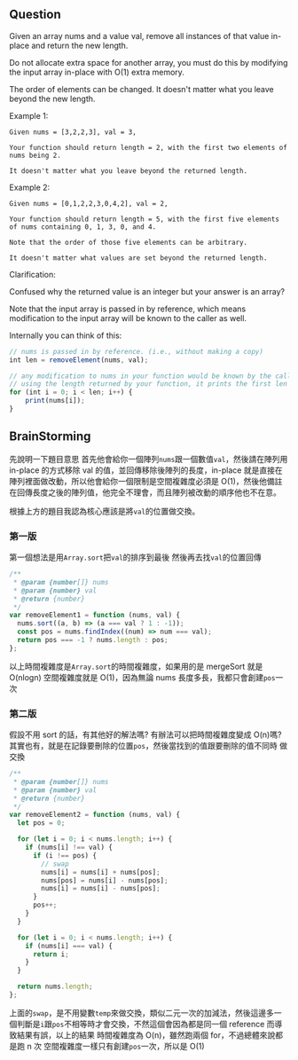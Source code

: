 ## Question

Given an array nums and a value val, remove all instances of that value in-place and return the new length.

Do not allocate extra space for another array, you must do this by modifying the input array in-place with O(1) extra memory.

The order of elements can be changed. It doesn't matter what you leave beyond the new length.

Example 1:

```
Given nums = [3,2,2,3], val = 3,

Your function should return length = 2, with the first two elements of nums being 2.

It doesn't matter what you leave beyond the returned length.
```

Example 2:

```
Given nums = [0,1,2,2,3,0,4,2], val = 2,

Your function should return length = 5, with the first five elements of nums containing 0, 1, 3, 0, and 4.

Note that the order of those five elements can be arbitrary.

It doesn't matter what values are set beyond the returned length.
```

Clarification:

Confused why the returned value is an integer but your answer is an array?

Note that the input array is passed in by reference, which means modification to the input array will be known to the caller as well.

Internally you can think of this:

```javascript
// nums is passed in by reference. (i.e., without making a copy)
int len = removeElement(nums, val);

// any modification to nums in your function would be known by the caller.
// using the length returned by your function, it prints the first len elements.
for (int i = 0; i < len; i++) {
    print(nums[i]);
}
```

## BrainStorming

先說明一下題目意思
首先他會給你一個陣列`nums`跟一個數值`val`，然後請在陣列用 in-place 的方式移除 val 的值，並回傳移除後陣列的長度，in-place 就是直接在陣列裡面做改動，所以他會給你一個限制是空間複雜度必須是 O(1)，然後他備註在回傳長度之後的陣列值，他完全不理會，而且陣列被改動的順序他也不在意。

根據上方的題目我認為核心應該是將`val`的位置做交換。

### 第一版

第一個想法是用`Array.sort`把`val`的排序到最後
然後再去找`val`的位置回傳

```javascript
/**
 * @param {number[]} nums
 * @param {number} val
 * @return {number}
 */
var removeElement1 = function (nums, val) {
  nums.sort((a, b) => (a === val ? 1 : -1));
  const pos = nums.findIndex((num) => num === val);
  return pos === -1 ? nums.length : pos;
};
```

以上時間複雜度是`Array.sort`的時間複雜度，如果用的是 mergeSort 就是 O(nlogn)
空間複雜度就是 O(1)，因為無論 nums 長度多長，我都只會創建`pos`一次

### 第二版

假設不用 sort 的話，有其他好的解法嗎?
有辦法可以把時間複雜度變成 O(n)嗎?
其實也有，就是在記錄要刪除的位置`pos`，然後當找到的值跟要刪除的值不同時
做交換

```javascript
/**
 * @param {number[]} nums
 * @param {number} val
 * @return {number}
 */
var removeElement2 = function (nums, val) {
  let pos = 0;

  for (let i = 0; i < nums.length; i++) {
    if (nums[i] !== val) {
      if (i !== pos) {
        // swap
        nums[i] = nums[i] + nums[pos];
        nums[pos] = nums[i] - nums[pos];
        nums[i] = nums[i] - nums[pos];
      }
      pos++;
    }
  }

  for (let i = 0; i < nums.length; i++) {
    if (nums[i] === val) {
      return i;
    }
  }

  return nums.length;
};
```

上面的`swap`，是不用變數`temp`來做交換，類似二元一次的加減法，然後這邊多一個判斷是`i`跟`pos`不相等時才會交換，不然這個會因為都是同一個 reference 而導致結果有誤，以上的結果
時間複雜度為 O(n)，雖然跑兩個 for，不過總體來說都是跑 n 次
空間複雜度一樣只有創建`pos`一次，所以是 O(1)
